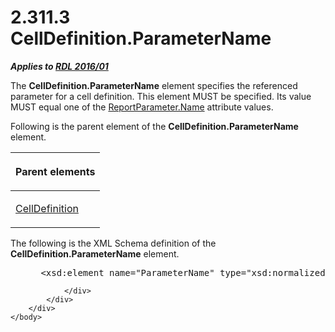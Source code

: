 <html dir="LTR" xmlns:mshelp="http://msdn.microsoft.com/mshelp" xmlns:ddue="http://ddue.schemas.microsoft.com/authoring/2003/5" xmlns:xlink="http://www.w3.org/1999/xlink" xmlns:tool="http://www.microsoft.com/tooltip">
    <head>
        <meta http-equiv="Content-Type" content="text/html; CHARSET=utf-8"></meta>
        <meta name="save" content="history"></meta>
        <title>2.311.3 CellDefinition.ParameterName</title>
        <xml>
            <mshelp:toctitle title="2.311.3 CellDefinition.ParameterName"></mshelp:toctitle>
            <mshelp:rltitle title="[MS-RDL]: CellDefinition.ParameterName"></mshelp:rltitle>
            <mshelp:keyword index="A" term="3b361d51-b280-4715-baa2-667f5802f61d"></mshelp:keyword>
            <mshelp:attr name="DCSext.ContentType" value="open specification"></mshelp:attr>
            <mshelp:attr name="AssetID" value="3b361d51-b280-4715-baa2-667f5802f61d"></mshelp:attr>
            <mshelp:attr name="TopicType" value="kbRef"></mshelp:attr>
            <mshelp:attr name="DCSext.Title" value="[MS-RDL]: CellDefinition.ParameterName" />
        </xml>
    </head>
    <body>
        <div id="header">
            <h1 class="heading">2.311.3 CellDefinition.ParameterName</h1>
        </div>
        <div id="mainSection">
            <div id="mainBody">
                <div id="allHistory" class="saveHistory"></div>
                <div id="sectionSection0" class="section" name="collapseableSection">
                    

<p><b><i>Applies to </i></b><a href="52ce3983-2bfc-4e72-9359-42aaf5fe4509.html"><b><i>RDL 2016/01</i></b></a></p>

<p>The <b>CellDefinition.ParameterName</b> element specifies
the referenced parameter for a cell definition. This element MUST be specified.
Its value MUST equal one of the <a href="6c11aee9-b9f1-4daf-a74c-9b0a0429d4c5.html">ReportParameter.Name</a>
attribute values.</p>

<p>Following is the parent element of the <b>CellDefinition.ParameterName</b>
element.</p>

<table>
 <thead>
  <tr>
   <th>
   <p>Parent elements</p>
   </th>
  </tr>
 </thead>
 <tr>
  <td>
  <p><a href="fdda1448-e2ba-4c81-ad2b-dd588e018bf7.html">CellDefinition</a></p>
  </td>
 </tr>
</table>

<p>The following is the XML Schema definition of the <b>CellDefinition.ParameterName</b>
element.</p>

<dl>
<dd>
<div><pre> &lt;xsd:element name=&quot;ParameterName&quot; type=&quot;xsd:normalizedString&quot; minOccurs=&quot;1&quot; /&gt;
</pre></div>
</dd></dl>


                </div>
            </div>
        </div>
    </body>
</html>